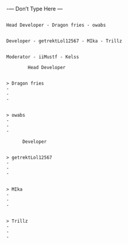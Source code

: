-— Don’t Type Here —


~~~~~~~~~~~~~~~~~~~~~~~~~~~~~~~~~~~~~~~~~~

Head Developer - Dragon fries - owabs


Developer - getrektLol12567 - MIka - Trillz


Moderator - iiMustf - Kelss

~~~~~~~~~~~~~~~~~~~~~~~~~~~~~~~~~~~~~~~~~~



            Head Developer

~~~~~~~~~~~~~~~~

> Dragon fries
-
-
-

~~~~~~~~~~~~~~~~

~~~~~~~~~~~~~~~~

> owabs
-
-
-

~~~~~~~~~~~~~~~~

          Developer

~~~~~~~~~~~~~~~~

> getrektLol12567
-
-
-

~~~~~~~~~~~~~~~~

~~~~~~~~~~~~~~~~

> MIka
-
-
-

~~~~~~~~~~~~~~~~

~~~~~~~~~~~~~~~~

> Trillz
-
-
-
~~~~~~~~~~~~~~~~

